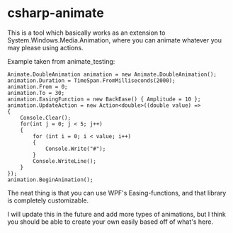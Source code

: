 # csharp-animate

This is a tool which basically works as an extension to System.Windows.Media.Animation, where you can animate whatever you may please
using actions.

Example taken from animate_testing:

    Animate.DoubleAnimation animation = new Animate.DoubleAnimation();
    animation.Duration = TimeSpan.FromMilliseconds(2000);
    animation.From = 0;
    animation.To = 30;
    animation.EasingFunction = new BackEase() { Amplitude = 10 };
    animation.UpdateAction = new Action<double>((double value) =>
    {
        Console.Clear();
        for(int j = 0; j < 5; j++)
        {
            for (int i = 0; i < value; i++)
            {
                Console.Write("#");
            }
            Console.WriteLine();
        }
    });
    animation.BeginAnimation();
    
    
    
The neat thing is that you can use WPF's Easing-functions, and that library is completely customizable.
    
I will update this in the future and add more types of animations, but I think you should be able to create your own easily based off of what's here.
